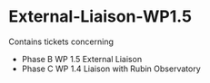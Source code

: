 # External-Liaison-WP1.5
Contains tickets concerning  
- Phase B WP 1.5 External Liaison   
- Phase C WP 1.4 Liaison with Rubin Observatory

